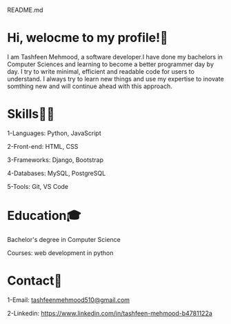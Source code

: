 
README.md

# Hi, welocme to my profile!👋

I am Tashfeen Mehmood, a software developer.I have done my bachelors in Computer Sciences and learning to become a better programmer day by day.
I try to write minimal, efficient and readable code for users to understand. I always try to learn new things and use my expertise to inovate 
somthing new and will continue ahead with this approach.

# Skills👩‍💻
1-Languages: Python, JavaScript

2-Front-end: HTML, CSS

3-Frameworks: Django, Bootstrap

4-Databases: MySQL, PostgreSQL

5-Tools: Git, VS Code

# Education🎓
Bachelor's degree in Computer Science

Courses: web development in python
 

# Contact📩
1-Email: tashfeenmehmood510@gmail.com

2-Linkedin: https://www.linkedin.com/in/tashfeen-mehmood-b4781122a




